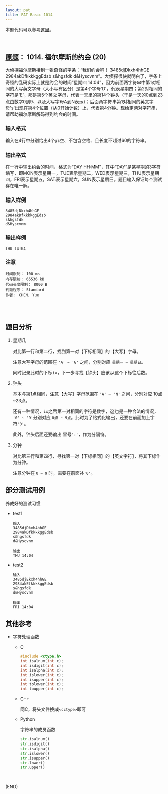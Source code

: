 ```yaml
---
layout: pat
title: PAT Basic 1014
---
```



本题代码可以参考[这里](https://github.com/jJayyyyyyy/cs/tree/master/OJ/PAT/basic_level/1014_%E7%A6%8F%E5%B0%94%E6%91%A9%E6%96%AF%E7%9A%84%E7%BA%A6%E4%BC%9A)。

<br/>

##	[原题](https://www.patest.cn/contests/pat-b-practise/1014)： 1014. 福尔摩斯的约会 (20)

大侦探福尔摩斯接到一张奇怪的字条：“我们约会吧！ 3485djDkxh4hhGE 2984akDfkkkkggEdsb s&hgsfdk d&Hyscvnm”。大侦探很快就明白了，字条上奇怪的乱码实际上就是约会的时间“星期四 14:04”，因为前面两字符串中第1对相同的大写英文字母（大小写有区分）是第4个字母'D'，代表星期四；第2对相同的字符是'E'，那是第5个英文字母，代表一天里的第14个钟头（于是一天的0点到23点由数字0到9、以及大写字母A到N表示）；后面两字符串第1对相同的英文字母's'出现在第4个位置（从0开始计数）上，代表第4分钟。现给定两对字符串，请帮助福尔摩斯解码得到约会的时间。

###	输入格式

输入在4行中分别给出4个非空、不包含空格、且长度不超过60的字符串。

###	输出格式

在一行中输出约会的时间，格式为“DAY HH:MM”，其中“DAY”是某星期的3字符缩写，即MON表示星期一，TUE表示星期二，WED表示星期三，THU表示星期四，FRI表示星期五，SAT表示星期六，SUN表示星期日。题目输入保证每个测试存在唯一解。

###	输入样例

	3485djDkxh4hhGE 
	2984akDfkkkkggEdsb 
	s&hgsfdk 
	d&Hyscvnm

###	输出样例

	THU 14:04

###	注意

	时间限制： 100 ms
	内存限制： 65536 kB
	代码长度限制： 8000 B
	判题程序： Standard
	作者： CHEN, Yue

<br/><br/>

##	题目分析

1.	星期几

	对比第一行和第二行，找到第一对【下标相同】的【大写】字母。

	注意大写字母的范围在 `'A' ~ 'G'` 之间，分别对应 `星期一 ~ 星期日`。

	同时记录此时的下标`ix`，下一步寻找【钟头】应该从这个下标往后数。

2.	钟头

	基本与第1点相同，注意【大写】字母范围在 `'A' ~ 'N'` 之间，分别对应 10点~23点。

	还有一种情况，`ix`之后第一对相同的字符是数字，这也是一种合法的情况， `'0' ~ '9'`分别对应 `0点 ~ 9点`。此时为了格式化输出，还要在前面加上字符`'0'`。

	此外，钟头后面还要输出 冒号`':'`，作为分隔符。

3.	分钟

	对比第三行和第四行，寻找第一对【下标相同】的【英文字符】，将其下标作为分钟。

	注意分钟在 `0 ~ 9` 时，需要在前面补`'0'`。

##	部分测试用例

养成好的测试习惯

*	test1

		输入
		3485djDkxh4hhGE 
		2984akDfkkkkggEdsb 
		s&hgsfdk 
		d&Hyscvnm

		输出
		THU 14:04

*	test2

		输入
		3485djEkxh4hhGE 
		2984akEfkkkkggEdsb 
		s&hgsfdk 
		d&Hyscvnm

		输出
		FRI 14:04

##	其他参考

*	字符处理函数

	*	C

		```c
		#include <ctype.h>
		int isalnum(int c);
		int isdigit(int c);
		int isalpha(int c);
		int islower(int c);
		int isupper(int c);
		int tolower(int c);
		int toupper(int c);
		```
	
	*	C++

		同C，将头文件换成`<cctype>`即可

	*	Python

		字符串的成员函数

		```python
		str.isalnum()
		str.isdigit()
		str.isalpha()
		str.islower()
		str.isupper()
		str.lower()
		str.upper()
		```

<br/>

(END)
